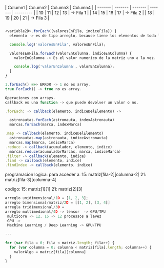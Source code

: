 | Column1 | Column2 | Column3 | Column4 |
| ------- | ------- | ------- | ------- | --------- |
| 10      | 11      | 12      | 13      | -> Fila 1 |
| 14      | 15      | 16      | 17      | -> Fila 2 |
| 18      | 19      | 20      | 21      | -> Fila 3 |

```javascript

<variable2D>.forEach((valoresEnFila, indiceFila)) {
  elemento -> es de tipo arreglo, because tiene los elementos de toda la fila de la matriz.

  console.log('valoresEnFila', valoresEnFila);

  valoresEnFila.forEach(valorEnColumna, indiceEnColumna) {
    valorEnColumna -> Es el valor numerico de la matriz uno a la vez.

    console.log('valorEnColumna', valorEnColumna);
  }
}
```

```javascript
1.forEach() =>> ERROR -> 1 no es array.
true.ForEach() -> true no es array.

Operaciones con arrays.
callback es una function -> que puede devolver un valor o no.

.forEach: -> callback(elemento, indiceDelElemento) ->

  astronautas.forEach(astronauta, indexAstronauta)
  marcas.forEach(marca, indexMarca)

.map -> callback(elemento, indiceDelElemento)
  astronautas.map(astronauta, indiceAstronauta)
  marcas.map(marca, indiceMarca)
.reduce -> callback(acumulador, elemento, indice)
  marcas.reduce(acumuladorMarcas, marca, indiceMarca)
.filter -> callback(elemento, indice)
.find -> callback(elemento, indice)
.findIndex -> callback(elemento, indice)

```

programacion logica:
para acceder a:
15: matriz[fila-2][columna-2]
21: matriz[fila-3][columna-4]

codigo:
15: matriz[1][1]
21: matriz[2][3]

```javascript
arreglo unidimensional/1D = [1, 2, 3];
arreglo bimensional/matriz/2D = [[1, 2], [3, 4]]
arregla tridimensional/3D =
arreglo multimedional/4D -> tensor  -> GPU/TPU
 multicore -> 12, 16 -> 12 processos a lavez
 GPU ->
 Machine Learning / Deep Learning -> GPU/TPU

---

for (var fila = 0; fila < matriz.length; fila++) {
  for (var columna = 0; columna < matriz[fila].length; columna++) {
    valorAlgo = matriz[fila][columna]
  }
}

```
